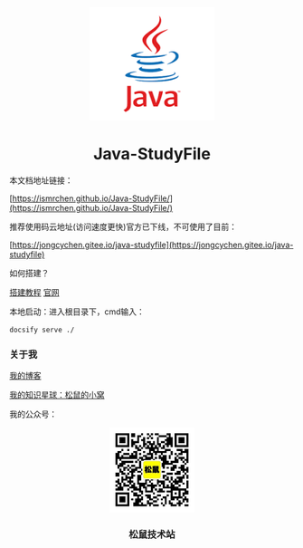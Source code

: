 <p align="center">
<img src="java.png" width="220" height="200"/>
</p>
<h1 align="center">Java-StudyFile</h1>

本文档地址链接：

[https://ismrchen.github.io/Java-StudyFile/](https://ismrchen.github.io/Java-StudyFile/)

推荐使用码云地址(访问速度更快)官方已下线，不可使用了目前：

[https://jongcychen.gitee.io/java-studyfile](https://jongcychen.gitee.io/java-studyfile)

如何搭建？

[搭建教程](https://blog.csdn.net/qq_34337272/article/details/105511189)        [官网](https://docsify.js.org/#/zh-cn/quickstart)

本地启动：进入根目录下，cmd输入：

```
docsify serve ./
```

<h3>关于我</h3>

[我的博客](https://blog.csdn.net/Dan1374219106)

[我的知识星球：松鼠的小窝](https://wx.zsxq.com/dweb2/index/group/48412145241488)

我的公众号：

<p align="center">
<img src="wxgzh.jpg" width="150" height="150"/>
</p>
<h3 align="center">松鼠技术站</h1>


